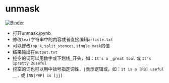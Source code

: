 # unmask
[![Binder](https://mybinder.org/badge_logo.svg)](https://mybinder.org/v2/gh/guo-yong-zhi/unmask/HEAD?urlpath=lab%2Ftree%2Funmask.ipynb)
* 打开unmask.ipynb
* 修改`text`字符串中的内容或者直接编辑`article.txt`
* 可以修改`top_k`, `split_stences`, `single_mask`的值
* 结果输出在`output.txt`
* 挖空的词可以用数字或下划线`_`开头，如：`It's a _great tool` 或 `It's 1pretty 2useful`
* 挖空的词也可以用中括号指定词性，`|`表示逻辑或，如：`it is a [RB] useful __.` 或 `[NN|PRP] is [jj]`